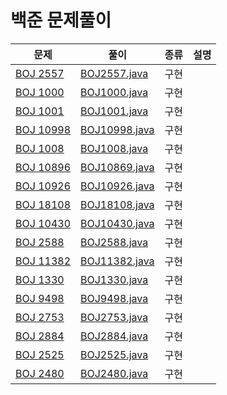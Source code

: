 # 백준 문제풀이

| 문제                                                 | 풀이                             | 종류 | 설명 |
|----------------------------------------------------|--------------------------------|----|----|
| [BOJ 2557](https://www.acmicpc.net/problem/2557)   | [BOJ2557.java](BOJ2557.java)   | 구현 |    |
| [BOJ 1000](https://www.acmicpc.net/problem/1000)   | [BOJ1000.java](BOJ1000.java)   | 구현 |    |
| [BOJ 1001](https://www.acmicpc.net/problem/1001)   | [BOJ1001.java](BOJ1001.java)   | 구현 |    |
| [BOJ 10998](https://www.acmicpc.net/problem/10998) | [BOJ10998.java](BOJ10998.java) | 구현 |    |
| [BOJ 1008](https://www.acmicpc.net/problem/1008)   | [BOJ1008.java](BOJ1008.java)   | 구현 |    |
| [BOJ 10896](https://www.acmicpc.net/problem/10896) | [BOJ10869.java](BOJ10869.java) | 구현 |    |
| [BOJ 10926](https://www.acmicpc.net/problem/10926) | [BOJ10926.java](BOJ10926.java) | 구현 |    |
| [BOJ 18108](https://www.acmicpc.net/problem/18108) | [BOJ18108.java](BOJ18108.java) | 구현 |    |
| [BOJ 10430](https://www.acmicpc.net/problem/10430) | [BOJ10430.java](BOJ10430.java) | 구현 |    |
| [BOJ 2588](https://www.acmicpc.net/problem/2588)   | [BOJ2588.java](BOJ2588.java)   | 구현 |    |
| [BOJ 11382](https://www.acmicpc.net/problem/11382) | [BOJ11382.java](BOJ11382.java) | 구현 |    |
| [BOJ 1330](https://www.acmicpc.net/problem/1330)   | [BOJ1330.java](BOJ1330.java)   | 구현 |    |
| [BOJ 9498](https://www.acmicpc.net/problem/9498)   | [BOJ9498.java](BOJ9498.java)   | 구현 |    |
| [BOJ 2753](https://www.acmicpc.net/problem/2753)   | [BOJ2753.java](BOJ2753.java)   | 구현 |    |
| [BOJ 2884](https://www.acmicpc.net/problem/2884)   | [BOJ2884.java](BOJ2884.java)   | 구현 |    |
| [BOJ 2525](https://www.acmicpc.net/problem/2525)   | [BOJ2525.java](BOJ2525.java)   | 구현 |    |
| [BOJ 2480](https://www.acmicpc.net/problem/2480)   | [BOJ2480.java](BOJ2525.java)   | 구현 |    |




